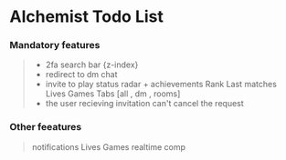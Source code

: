 # Alchemist Todo List

### Mandatory features

> - 2fa
> search bar {z-index}
> - redirect to dm chat
> - invite to play
> status
> radar + achievements
> Rank
> Last matches
> Lives Games
> Tabs [all , dm , rooms]
> - the user recieving invitation can't cancel the request

### Other feeatures
> notifications
> Lives Games realtime comp
